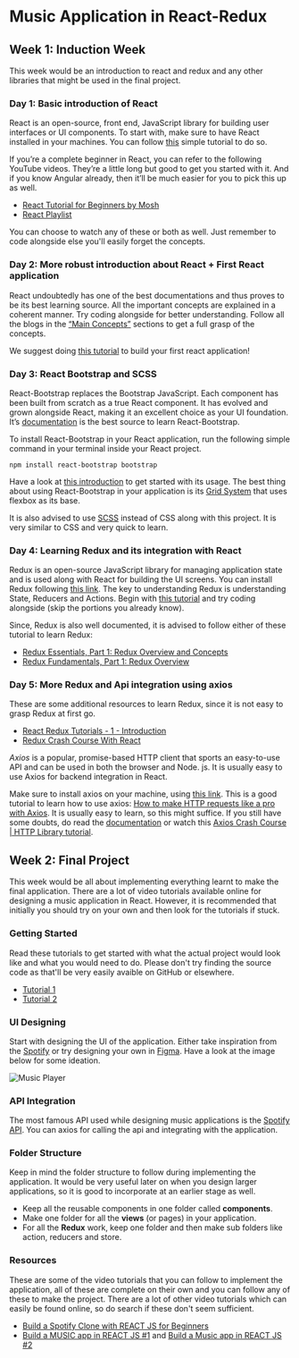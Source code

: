 # Music Application in React-Redux

## Week 1: Induction Week
This week would be an introduction to react and redux and any other libraries that might be used in the final project.

### Day 1: Basic introduction of React
React is an open-source, front end, JavaScript library for building user interfaces or UI components. To start with, make sure to have React installed in your machines. You can follow [this](https://reactjs.org/docs/create-a-new-react-app.html#create-react-app) simple tutorial to do so. 

If you’re a complete beginner in React, you can refer to the following YouTube videos. They’re a little long but good to get you started with it. And if you know Angular already, then it’ll be much easier for you to pick this up as well.
- [React Tutorial for Beginners by Mosh](https://www.youtube.com/watch?v=Ke90Tje7VS0) 
- [React Playlist](https://www.youtube.com/watch?v=QFaFIcGhPoM&list=PLC3y8-rFHvwgg3vaYJgHGnModB54rxOk3)

You can choose to watch any of these or both as well. Just remember to code alongside else you'll easily forget the concepts.

### Day 2: More robust introduction about React + First React application
React undoubtedly has one of the best documentations and thus proves to be its best learning source. All the important concepts are explained in a coherent manner. Try coding alongside for better understanding. Follow all the blogs in the [“Main Concepts”](https://reactjs.org/docs/hello-world.html) sections to get a full grasp of the concepts.

We suggest doing [this tutorial](https://reactjs.org/tutorial/tutorial.html) to build your first react application! 

### Day 3: React Bootstrap and SCSS
React-Bootstrap replaces the Bootstrap JavaScript. Each component has been built from scratch as a true React component. It has evolved and grown alongside React, making it an excellent choice as your UI foundation. It’s [documentation](https://react-bootstrap.github.io/) is the best source to learn React-Bootstrap.

To install React-Bootstrap in your React application, run the following simple command in your terminal inside your React project. 

`npm install react-bootstrap bootstrap`

Have a look at [this introduction](https://react-bootstrap.github.io/getting-started/introduction/) to get started with its usage. The best thing about using React-Bootstrap in your application is its [Grid System](https://react-bootstrap.github.io/layout/grid/) that uses flexbox as its base.

It is also advised to use [SCSS](https://sass-lang.com/) instead of CSS along with this project. It is very similar to CSS and very quick to learn. 

### Day 4: Learning Redux and its integration with React
Redux is an open-source JavaScript library for managing application state and is used along with React for building the UI screens. You can install Redux following [this link](https://redux.js.org/introduction/getting-started#installation).
The key to understanding Redux is understanding State, Reducers and Actions. Begin with [this tutorial](https://youtu.be/poQXNp9ItL4) and try coding alongside (skip the portions you already know).

Since, Redux is also well documented, it is advised to follow either of these tutorial to learn Redux:
- [Redux Essentials, Part 1: Redux Overview and Concepts](https://redux.js.org/tutorials/essentials/part-1-overview-concepts)
- [Redux Fundamentals, Part 1: Redux Overview](https://redux.js.org/tutorials/fundamentals/part-1-overview)

### Day 5: More Redux and Api integration using axios
These are some additional resources to learn Redux, since it is not easy to grasp Redux at first go.
- [React Redux Tutorials - 1 - Introduction](https://www.youtube.com/watch?v=9boMnm5X9ak&list=PLC3y8-rFHvwheJHvseC3I0HuYI2f46oAK)
- [Redux Crash Course With React](https://www.youtube.com/watch?v=93p3LxR9xfM)  

*Axios* is a popular, promise-based HTTP client that sports an easy-to-use API and can be used in both the browser and Node. js. It is usually easy to use Axios for backend integration in React. 

Make sure to install axios on your machine, using [this link](https://www.npmjs.com/package/axios#installing). 
This is a good tutorial to learn how to use axios: [How to make HTTP requests like a pro with Axios](https://blog.logrocket.com/how-to-make-http-requests-like-a-pro-with-axios/). It is usually easy to learn, so this might suffice. If you still have some doubts, do read the [documentation](https://www.npmjs.com/package/axios) or watch this [Axios Crash Course | HTTP Library tutorial](https://youtu.be/6LyagkoRWYA). 

## Week 2: Final Project
This week would be all about implementing everything learnt to make the final application. There are a lot of video tutorials available online for designing a music application in React. However, it is recommended that initially you should try on your own and then look for the tutorials if stuck.

### Getting Started
Read these tutorials to get started with what the actual project would look like and what you would need to do. Please don't try finding the source code as that'll be very easily avaible on GitHub or elsewhere.
- [Tutorial 1](https://www.creativebloq.com/how-to/build-a-simple-music-player-with-react)
- [Tutorial 2](https://medium.com/@anuragbhattacharjee/diy-music-player-with-react-js-309d63cfbcba)

### UI Designing 
Start with designing the UI of the application. Either take inspiration from the [Spotify](https://www.spotify.com/) or try designing your own in [Figma](https://www.figma.com/). Have a look at the image below for some ideation. 

![Music Player](https://reactnativeexample.com/content/images/2019/07/React-Native-Music-App.jpg)

### API Integration
The most famous API used while designing music applications is the [Spotify API](https://developer.spotify.com/documentation/web-api/). You can axios for calling the api and integrating with the application.

### Folder Structure
Keep in mind the folder structure to follow during implementing the application. It would be very useful later on when you design larger applications, so it is good to incorporate at an earlier stage as well.
- Keep all the reusable components in one folder called **components**.
- Make one folder for all the **views** (or pages) in your application.
- For all the **Redux** work, keep one folder and then make sub folders like action, reducers and store. 

### Resources
These are some of the video tutorials that you can follow to implement the application, all of these are complete on their own and you can follow any of these to make the project. There are a lot of other video tutorials which can easily be found online, so do search if these don't seem sufficient.
- [Build a Spotify Clone with REACT JS for Beginners](https://youtu.be/pnkuI8KXW_8)
- [Build a MUSIC app in REACT JS #1](https://youtu.be/3ourkSxbd0Y) and [Build a Music app in REACT JS #2](https://youtu.be/M4TTeSVX3HI) 
